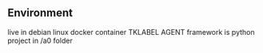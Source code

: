 ## Environment
live in debian linux docker container
TKLABEL AGENT framework is python project in /a0 folder

